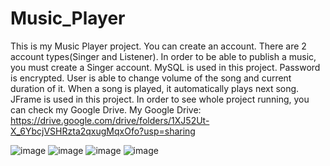 # Music_Player
This is my Music Player project. 
You can create an account. 
There are 2 account types(Singer and Listener). 
In order to be able to publish a music, you must create a Singer account.
MySQL is used in this project. 
Password is encrypted. 
User is able to change volume of the song and current duration of it.
When a song is played, it automatically plays next song. 
JFrame is used in this project.
In order to see whole project running, you can check my Google Drive.
My Google Drive: https://drive.google.com/drive/folders/1XJ52Ut-X_6YbcjVSHRzta2qxugMqxOfo?usp=sharing

![image](https://github.com/BatuUzun/music_player/assets/103521291/790fa776-512d-4f8b-9037-c8f816e162e6)
![image](https://github.com/BatuUzun/music_player/assets/103521291/b276571f-5f51-4809-a569-f33eac32b159)
![image](https://github.com/BatuUzun/music_player/assets/103521291/b1f2cff2-7867-433a-9fe3-141ca01f2dc8)
![image](https://github.com/BatuUzun/music_player/assets/103521291/293cb981-b47b-4a96-b254-52a0bbb02e74)
